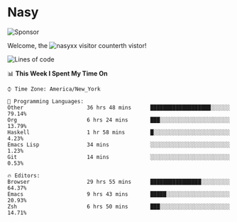 # Nasy

<!--
<p align="center">
<img height="200" src="https://github-readme-stats.vercel.app/api?username=nasyxx&count_private=true&show_icons=true&theme=dracula&include_all_commits=true"/>
<img height="200" src="https://github-readme-stats.vercel.app/api/top-langs/?username=nasyxx&theme=dracula&hide=html,jupyter+notebook&count_private=true&show_icons=true"/>
</p>

  
----------------
-->

![Sponsor](https://img.shields.io/static/v1.svg?label=Sponsor&message=%E2%9D%A4&logo=GitHub&style=flat&color=pink)
 
Welcome, the ![nasyxx visitor counter](https://count.getloli.com/get/@nasyxx?theme=rule34)th vistor!
 
<!--START_SECTION:waka-->
![Lines of code](https://img.shields.io/badge/From%20Hello%20World%20I%27ve%20Written-600223%20lines%20of%20code-blue)

📊 **This Week I Spent My Time On** 

```text
⌚︎ Time Zone: America/New_York

💬 Programming Languages: 
Other                    36 hrs 48 mins      ███████████████████░░░░░░   79.14% 
Org                      6 hrs 24 mins       ███░░░░░░░░░░░░░░░░░░░░░░   13.79% 
Haskell                  1 hr 58 mins        █░░░░░░░░░░░░░░░░░░░░░░░░   4.23% 
Emacs Lisp               34 mins             ░░░░░░░░░░░░░░░░░░░░░░░░░   1.23% 
Git                      14 mins             ░░░░░░░░░░░░░░░░░░░░░░░░░   0.53%

🔥 Editors: 
Browser                  29 hrs 55 mins      ████████████████░░░░░░░░░   64.37% 
Emacs                    9 hrs 43 mins       █████░░░░░░░░░░░░░░░░░░░░   20.93% 
Zsh                      6 hrs 50 mins       ███░░░░░░░░░░░░░░░░░░░░░░   14.71%

```


<!--END_SECTION:waka-->

<!-- ![visitors](https://visitor-badge.laobi.icu/badge?page_id=nasyxx.nasyxx) -->
